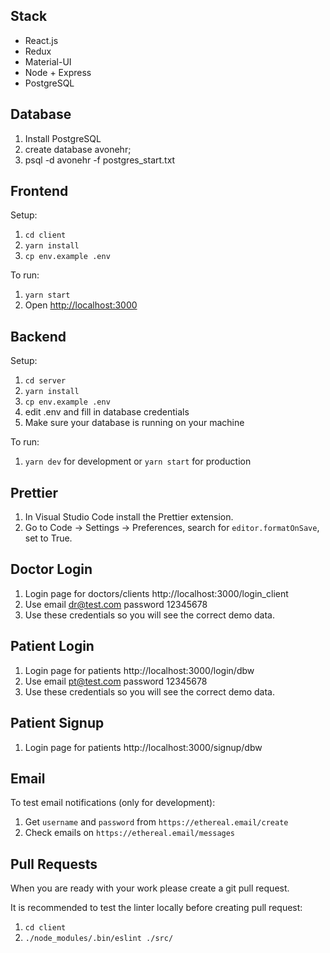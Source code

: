 ## Stack

- React.js
- Redux
- Material-UI
- Node + Express
- PostgreSQL

## Database

1. Install PostgreSQL
2. create database avonehr;
3. psql -d avonehr -f postgres_start.txt

## Frontend

Setup:

1. `cd client`
2. `yarn install`
3. `cp env.example .env`

To run:

1. `yarn start`
2. Open [http://localhost:3000](http://localhost:3000)

## Backend

Setup:

1. `cd server`
2. `yarn install`
3. `cp env.example .env`
4. edit .env and fill in database credentials
5. Make sure your database is running on your machine

To run:

1. `yarn dev` for development or `yarn start` for production

## Prettier

1. In Visual Studio Code install the Prettier extension.
2. Go to Code -> Settings -> Preferences, search for `editor.formatOnSave`, set to True.

## Doctor Login

1. Login page for doctors/clients http://localhost:3000/login_client
2. Use email dr@test.com password 12345678
3. Use these credentials so you will see the correct demo data.
    
## Patient Login

1. Login page for patients http://localhost:3000/login/dbw
2. Use email pt@test.com password 12345678
3. Use these credentials so you will see the correct demo data.
    
## Patient Signup

1. Login page for patients http://localhost:3000/signup/dbw

## Email

To test email notifications (only for development):

1. Get `username` and `password` from `https://ethereal.email/create`
2. Check emails on `https://ethereal.email/messages`

## Pull Requests
When you are ready with your work please create a git pull request.

It is recommended to test the linter locally before creating pull request:
1. `cd client`
2. `./node_modules/.bin/eslint ./src/`
